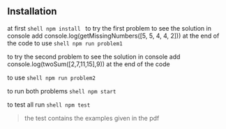 ## Installation
at first
    ```shell
    npm install
    ```
to try the first problem 
    to see the solution in console
    add console.log(getMissingNumbers([5, 5, 4, 4, 2])) at the end of the code
to use
    ```shell
    npm run problem1
    ```

to try the second problem 
    to see the solution in console
    add console.log(twoSum([2,7,11,15],9)) at the end of the code

to use 
    ```shell
    npm run problem2
    ```

to run both problems
    ```shell
    npm start
    ```

to test all run
    ```shell
    npm test
    ```

>the test contains the examples given in the pdf
